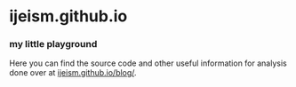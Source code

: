 # ijeism.github.io
### my little playground

Here you can find the source code and other useful information for analysis done over at [ijeism.github.io/blog/](https://ijeism.github.io).
